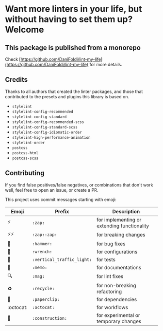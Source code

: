 # Want more linters in your life, but without having to set them up? Welcome

## This package is published from a monorepo

Check [https://github.com/DaniFoldi/lint-my-life](https://github.com/DaniFoldi/lint-my-life) for more details.

## Credits

Thanks to all authors that created the linter packages, and those that contributed to the presets and plugins this library is based on.

- `stylelint`
- `stylelint-config-recommended`
- `stylelint-config-standard`
- `stylelint-config-recommended-scss`
- `stylelint-config-standard-scss`
- `stylelint-config-idiomatic-order`
- `stylelint-high-performance-animation`
- `stylelint-order`
- `postcss`
- `postcss-html`
- `postcss-scss`

## Contributing

If you find false positives/false negatives, or combinations that don't work well, feel free to open an issue, or create a PR. 

This project uses commit messages starting with emoji:

|Emoji|Prefix|Description|
|-----|------|-----------|
|:zap:                   |`:zap:`                   |for implementing or extending functionality|
|:zap::zap:              |`:zap::zap:`              |for breaking changes                       |
|:hammer:                |`:hammer:`                |for bug fixes                              |
|:wrench:                |`:wrench:`                |for configurations                         |
|:vertical_traffic_light:|`:vertical_traffic_light:`|for tests                                  |
|:memo:                  |`:memo:`                  |for documentations                         |
|:mag:                   |`:mag:`                   |for lint fixes                             |
|:recycle:               |`:recycle:`               |for non-breaking refactoring               |
|:paperclip:             |`:paperclip:`             |for dependencies                           |
|:octocat:               |`:octocat:`               |for workflows                              |
|:construction:          |`:construction:`          |for experimental or temporary changes      |